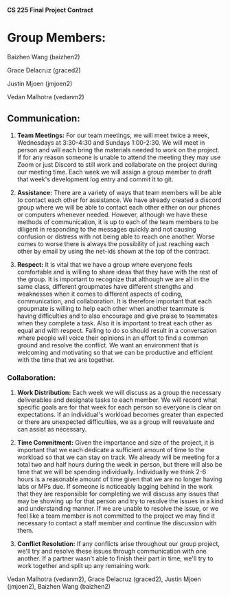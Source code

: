 **CS 225 Final Project Contract**

# **Group Members:**

Baizhen Wang (baizhen2)

Grace Delacruz (graced2)

Justin Mjoen (jmjoen2)

Vedan Malhotra (vedanm2)

## **Communication:**

1. **Team Meetings:** For our team meetings, we will meet twice a week, Wednesdays at 3:30-4:30 and Sundays 1:00-2:30. We will meet in person and will each bring the materials needed to work on the project. If for any reason someone is unable to attend the meeting they may use Zoom or just Discord to still work and collaborate on the project during our meeting time. Each week we will assign a group member to draft that week&#39;s development log entry and commit it to git.

1. **Assistance:** There are a variety of ways that team members will be able to contact each other for assistance. We have already created a discord group where we will be able to contact each other either on our phones or computers whenever needed. However, although we have these methods of communication, it is up to each of the team members to be diligent in responding to the messages quickly and not causing confusion or distress with not being able to reach one another. Worse comes to worse there is always the possibility of just reaching each other by email by using the net-ids shown at the top of the contract.

1. **Respect:** It is vital that we have a group where everyone feels comfortable and is willing to share ideas that they have with the rest of the group. It is important to recognize that although we are all in the same class, different groupmates have different strengths and weaknesses when it comes to different aspects of coding, communication, and collaboration. It is therefore important that each groupmate is willing to help each other when another teammate is having difficulties and to also encourage and give praise to teammates when they complete a task. Also it is important to treat each other as equal and with respect. Failing to do so should result in a conversation where people will voice their opinions in an effort to find a common ground and resolve the conflict. We want an environment that is welcoming and motivating so that we can be productive and efficient with the time that we are together.

### **Collaboration:**

1. **Work Distribution:** Each week we will discuss as a group the necessary deliverables and designate tasks to each member. We will record what specific goals are for that week for each person so everyone is clear on expectations. If an individual&#39;s workload becomes greater than expected or there are unexpected difficulties, we as a group will reevaluate and can assist as necessary.

1. **Time Commitment:** Given the importance and size of the project, it is important that we each dedicate a sufficient amount of time to the workload so that we can stay on track. We already will be meeting for a total two and half hours during the week in person, but there will also be time that we will be spending individually. Individually we think 2-6 hours is a reasonable amount of time given that we are no longer having labs or MPs due. If someone is noticeably lagging behind in the work that they are responsible for completing we will discuss any issues that may be showing up for that person and try to resolve the issues in a kind and understanding manner. If we are unable to resolve the issue, or we feel like a team member is not committed to the project we may find it necessary to contact a staff member and continue the discussion with them.

1. **Conflict Resolution:** If any conflicts arise throughout our group project, we&#39;ll try and resolve these issues through communication with one another. If a partner wasn&#39;t able to finish their part in time, we&#39;ll try to work together and split up any remaining work.


Vedan Malhotra (vedanm2), 
Grace Delacruz (graced2),
Justin Mjoen (jmjoen2),
Baizhen Wang (baizhen2)
